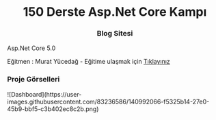 <h1 align="center">150 Derste Asp.Net Core Kampı</h1>
<h3 align="center">Blog Sitesi</h3>
<p> Asp.Net Core 5.0 </p>
<p>Eğitmen : Murat Yücedağ - Eğitime ulaşmak için  <a href="https://www.youtube.com/watch?v=HXKnDUb06iw&list=PLKnjBHu2xXNNkinaVhPqPZG0ubaLN63ci" target="_blank">Tıklayınız</a></p>

<h3>Proje Görselleri</h3>
![Dashboard](https://user-images.githubusercontent.com/83236586/140992066-f5325b14-27e0-45b9-bbf5-c3b402ec8c2b.png)


